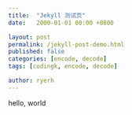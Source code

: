 ```yaml
---
title:  "Jekyll 测试页"
date:   2000-01-01 00:00 +0800

layout: post
permalink: /jekyll-post-demo.html
published: false
categories: [encode, decode]
tags: [codingk, encode, decode]

author: ryerh
---
```


hello, world
